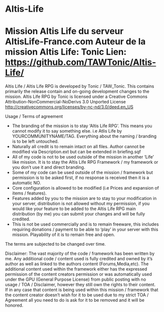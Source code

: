 Altis-Life
==========

Mission Altis Life du serveur AltisLife-France.com
Auteur de la mission Altis Life: Tonic
Lien: https://github.com/TAWTonic/Altis-Life/
==========

Altis Life / Altis Life RPG is developed by Tonic / TAW_Tonic. This contains primarily the release contain and on-going development changes to the mission.
Altis Life RPG by Tonic is licensed under a Creative Commons Attribution-NonCommercial-NoDerivs 3.0 Unported License
http://creativecommons.org/licenses/by-nc-nd/3.0/deed.en_US

Usage / Terms of agreement
* The branding of the mission is to stay ‘Altis Life RPG’. This means you cannot modify it to say something else. i.e Atlis Life by YOURCOMMUNITYNAME/TAG. Everything about the naming / branding is to be left untouched.
* Naturally all credit is to remain intact on all files. Author cannot be modified via Description.ext but can be extended in briefing.sqf
* All of my code is not to be used outside of the mission in another ‘Life’ like mission. It is to stay the Altis Life RPG Framework / my framework or you don’t use it and direct branding.
* Some of my code can be used outside of the mission / framework but permission is to be asked first, if no response is received then it is a automatic NO.
* Core configuration is allowed to be modified (i.e Prices and expansion of items / features).
* Features added by you to the mission are to stay to your modification in your server, distribution is not allowed without my permission, if you would like your feature to be added to the Altis Life RPG main distribution (by me) you can submit your changes and will be fully credited.
* This is not be used commercially and is to remain freeware, this includes requiring donations / payment to be able to ‘play’ in your server with this mission. Playability of it is to remain free and open.

The terms are subjected to be changed over time.

Disclaimer:
The vast majority of the code / framework has been written by me. Any additional code / content used is fully credited and owned by it’s author as well as linked to the authors content (Forums,Media,etc). The additional content used within the framework either has the expressed permission of the content creators permission or was automatically used under the GPU (General Purpose License) from public posting with no usage / TOA / Disclaimer, however they still own the rights to their content. If in any case that content is being used within this mission / framework that the content creator doesn’t wish for it to be used due to my strict TOA / Agreement all you need to do is ask for it to be removed and it will be honored.
